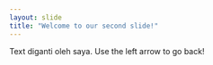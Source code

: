 ```yaml
---
layout: slide
title: "Welcome to our second slide!"
---
```

Text diganti oleh saya.
Use the left arrow to go back!
